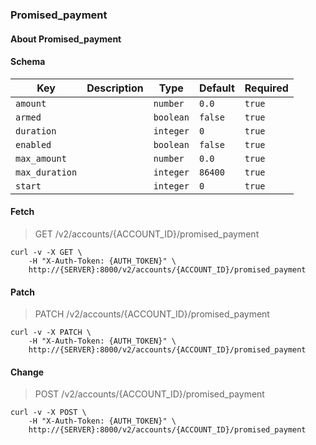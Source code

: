 ### Promised_payment

#### About Promised_payment

#### Schema

Key | Description | Type | Default | Required
--- | ----------- | ---- | ------- | --------
`amount` |   | `number` | `0.0` | `true`
`armed` |   | `boolean` | `false` | `true`
`duration` |   | `integer` | `0` | `true`
`enabled` |   | `boolean` | `false` | `true`
`max_amount` |   | `number` | `0.0` | `true`
`max_duration` |   | `integer` | `86400` | `true`
`start` |   | `integer` | `0` | `true`


#### Fetch

> GET /v2/accounts/{ACCOUNT_ID}/promised_payment

```shell
curl -v -X GET \
    -H "X-Auth-Token: {AUTH_TOKEN}" \
    http://{SERVER}:8000/v2/accounts/{ACCOUNT_ID}/promised_payment
```

#### Patch

> PATCH /v2/accounts/{ACCOUNT_ID}/promised_payment

```shell
curl -v -X PATCH \
    -H "X-Auth-Token: {AUTH_TOKEN}" \
    http://{SERVER}:8000/v2/accounts/{ACCOUNT_ID}/promised_payment
```

#### Change

> POST /v2/accounts/{ACCOUNT_ID}/promised_payment

```shell
curl -v -X POST \
    -H "X-Auth-Token: {AUTH_TOKEN}" \
    http://{SERVER}:8000/v2/accounts/{ACCOUNT_ID}/promised_payment
```


